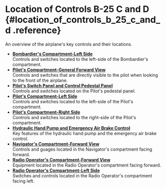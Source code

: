 # Location of Controls B-25 C and D {#location_of_controls_b_25_c_and_d .reference}

An overview of the airplane's key controls and their locations.

-   **[Bombardier's Compartment-Left Side](../topics/bombardiers_compartment_left_side.md)**  
Controls and switches located to the left-side of the Bombardier's compartment.
-   **[Pilot's Compartment-General Forward View](../topics/pilots_compartment_general_forward_view.md)**  
Controls and switches that are directly visible to the pilot when looking to the front of the airplane.
-   **[Pilot's Switch Panel and Control Pedestal Panel](../topics/pilots_switch_panel_and_control_pedestal_panel.md)**  
Controls and switches located on the Pilot's pedestal panel.
-   **[Pilot's Compartment-Left Side](../topics/pilots_compartment_left_side.md)**  
Controls and switches located to the left-side of the Pilot's compartment.
-   **[Pilot's Compartment-Right Side](../topics/pilots_compartment_right_side.md)**  
Controls and switches located to the right-side of the Pilot's compartment.
-   **[Hydraulic Hand Pump and Emergency Air Brake Control](../topics/hydraulic_hand_pump_and_emergency_air_brake_control.md)**  
Key features of the hydraulic hand pump and the emergency air brake control.
-   **[Navigator's Compartment-Forward View](../topics/navigators_compartment_forward_view.md)**  
Controls and guages located in the Navigator's compartment facing forward.
-   **[Radio Operator's Compartment-Forward View](../topics/radio_operators_compartment_forward_view.md)**  
Equipment located in the Radio Operator's compartment facing forward.
-   **[Radio Operator's Compartment-Left Side](../topics/radio_operators_compartment_left_side.md)**  
Switches and controls located in the Radio Operator's compartment facing left.

